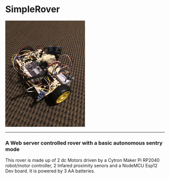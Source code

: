 # SimpleRover
<div>
  <img src='Rover.jpeg' style=" width:252px;height:336px;">  
</div>
<hr/>
<h3>
   A Web server controlled rover with a basic autonomous sentry mode
</h3>
<div>
  <p1>
    This rover is made up of 2 dc Motors driven by a Cytron Maker Pi RP2040 robot/motor controller, 2 Infared proximity senors and a NodeMCU Esp12 Dev board. It is powered by 3 AA batteries.
  </p1>
</div>
